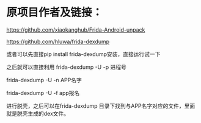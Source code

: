 # 原项目作者及链接：
https://github.com/xiaokanghub/Frida-Android-unpack

https://github.com/hluwa/frida-dexdump


或者可以先直接pip install frida-dexdump安装，直接运行试一下

之后就可以直接利用
frida-dexdump -U -p 进程号

frida-dexdump -U -n APP名字 

frida-dexdump -U -f app报名 

进行脱壳，之后可以在frida-dexdump 目录下找到与APP名字对应的文件，里面就是脱壳生成的dex文件。
